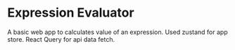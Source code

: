# Expression Evaluator

A basic web app to calculates value of an expression. Used zustand for app store. React Query for api data fetch.
